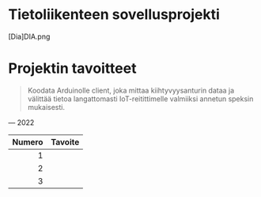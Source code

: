 # Tietoliikenteen sovellusprojekti 
[Dia]DIA.png
# Projektin tavoitteet
> Koodata Arduinolle client, joka mittaa kiihtyvyysanturin dataa ja välittää tietoa langattomasti IoT-reitittimelle valmiiksi annetun speksin mukaisesti.

— 2022

| Numero | Tavoite |
|-----:|-----------|
|     1|           |
|     2|           |
|     3|           |


